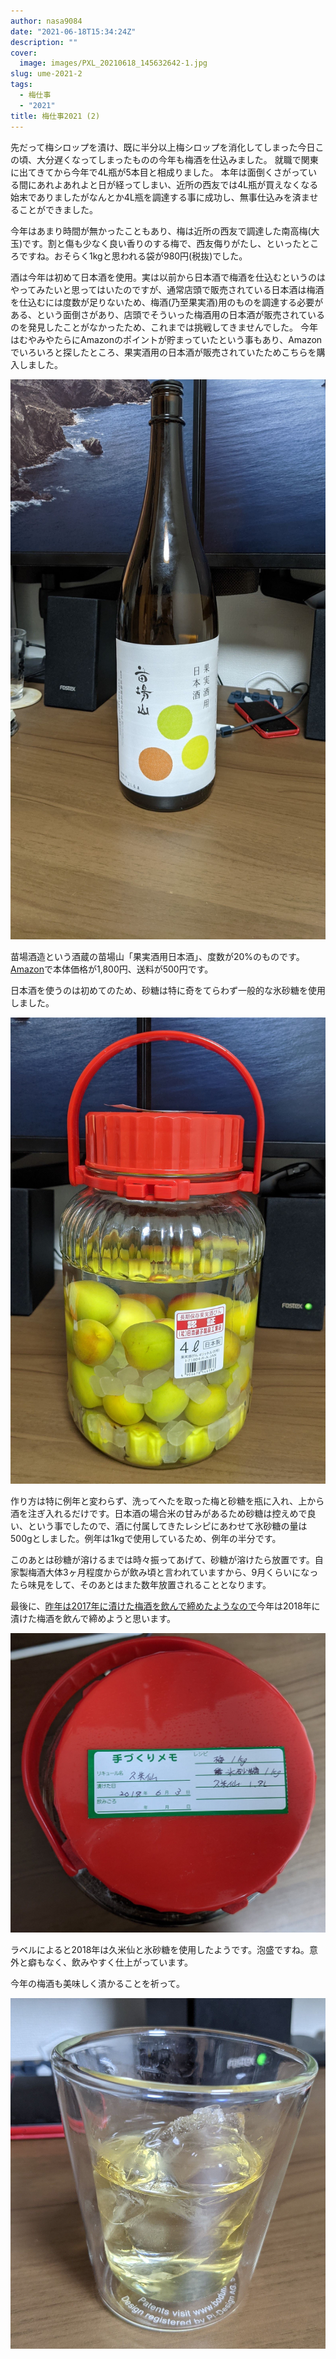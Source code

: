 ```yaml
---
author: nasa9084
date: "2021-06-18T15:34:24Z"
description: ""
cover:
  image: images/PXL_20210618_145632642-1.jpg
slug: ume-2021-2
tags:
  - 梅仕事
  - "2021"
title: 梅仕事2021 (2)
---
```



先だって梅シロップを漬け、既に半分以上梅シロップを消化してしまった今日この頃、大分遅くなってしまったものの今年も梅酒を仕込みました。
就職で関東に出てきてから今年で4L瓶が5本目と相成りました。
本年は面倒くさがっている間にあれよあれよと日が経ってしまい、近所の西友では4L瓶が買えなくなる始末でありましたがなんとか4L瓶を調達する事に成功し、無事仕込みを済ませることができました。

今年はあまり時間が無かったこともあり、梅は近所の西友で調達した南高梅(大玉)です。割と傷も少なく良い香りのする梅で、西友侮りがたし、といったところですね。おそらく1kgと思われる袋が980円(税抜)でした。

酒は今年は初めて日本酒を使用。実は以前から日本酒で梅酒を仕込むというのはやってみたいと思ってはいたのですが、通常店頭で販売されている日本酒は梅酒を仕込むには度数が足りないため、梅酒(乃至果実酒)用のものを調達する必要がある、という面倒さがあり、店頭でそういった梅酒用の日本酒が販売されているのを発見したことがなかったため、これまでは挑戦してきませんでした。
今年はむやみやたらにAmazonのポイントが貯まっていたという事もあり、Amazonでいろいろと探したところ、果実酒用の日本酒が販売されていたためこちらを購入しました。

![](images/PXL_20210618_145710091.jpg)

苗場酒造という酒蔵の苗場山「果実酒用日本酒」、度数が20%のものです。[Amazon](https://amzn.to/35Ar3tW)で本体価格が1,800円、送料が500円です。

日本酒を使うのは初めてのため、砂糖は特に奇をてらわず一般的な氷砂糖を使用しました。

![](images/PXL_20210618_145632642.jpg)

作り方は特に例年と変わらず、洗ってへたを取った梅と砂糖を瓶に入れ、上から酒を注ぎ入れるだけです。日本酒の場合米の甘みがあるため砂糖は控えめで良い、という事でしたので、酒に付属してきたレシピにあわせて氷砂糖の量は500gとしました。例年は1kgで使用しているため、例年の半分です。

このあとは砂糖が溶けるまでは時々振ってあげて、砂糖が溶けたら放置です。自家製梅酒大体3ヶ月程度からが飲み頃と言われていますから、9月くらいになったら味見をして、そのあとはまた数年放置されることとなります。

最後に、[昨年は2017年に漬けた梅酒を飲んで締めたようなので](/ume-2020/)今年は2018年に漬けた梅酒を飲んで締めようと思います。

![](images/PXL_20210618_151906550.jpg)

ラベルによると2018年は久米仙と氷砂糖を使用したようです。泡盛ですね。意外と癖もなく、飲みやすく仕上がっています。

今年の梅酒も美味しく漬かることを祈って。

![](images/PXL_20210618_152347004.jpg)
